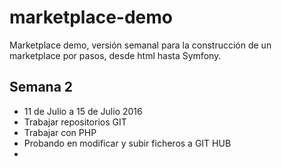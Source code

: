 # marketplace-demo
Marketplace demo, versión semanal para la construcción de un marketplace por pasos, desde html hasta Symfony.
## Semana 2
* 11 de Julio a 15 de Julio 2016
* Trabajar repositorios GIT
* Trabajar con PHP
* Probando en modificar y subir ficheros a GIT HUB
* 
